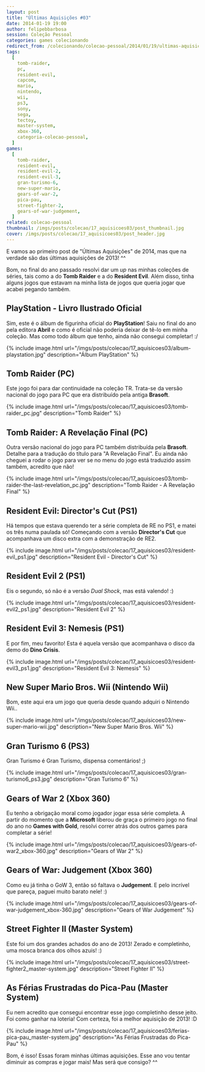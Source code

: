 ```yaml
---
layout: post
title: "Últimas Aquisições #03"
date: 2014-01-19 19:00
author: felipebbarbosa
session: Coleção Pessoal
categories: games colecionando
redirect_from: /colecionando/colecao-pessoal/2014/01/19/ultimas-aquisicoes-03.html
tags:
  [
    tomb-raider,
    pc,
    resident-evil,
    capcom,
    mario,
    nintendo,
    wii,
    ps3,
    sony,
    sega,
    tectoy,
    master-system,
    xbox-360,
    categoria-colecao-pessoal,
  ]
games:
  [
    tomb-raider,
    resident-evil,
    resident-evil-2,
    resident-evil-3,
    gran-turismo-6,
    new-super-mario,
    gears-of-war-2,
    pica-pau,
    street-fighter-2,
    gears-of-war-judgement,
  ]
related: colecao-pessoal
thumbnail: /imgs/posts/colecao/17_aquisicoes03/post_thumbnail.jpg
cover: /imgs/posts/colecao/17_aquisicoes03/post_header.jpg
---
```


E vamos ao primeiro post de "Últimas Aquisições" de 2014, mas que na verdade são das últimas aquisições de 2013! ^^

Bom, no final do ano passado resolvi dar um _up_ nas minhas coleções de séries, tais como a do **Tomb Raider** e a do **Resident Evil**. Além disso, tinha alguns jogos que estavam na minha lista de jogos que queria jogar que acabei pegando também.

<!--more-->

## PlayStation - Livro Ilustrado Oficial

Sim, este é o álbum de figurinha oficial do **PlayStation**! Saiu no final do ano pela editora **Abril** e como é oficial não poderia deixar de tê-lo em minha coleção. Mas como todo álbum que tenho, ainda não consegui completar! :/

{% include image.html url="/imgs/posts/colecao/17_aquisicoes03/album-playstation.jpg" description="Álbum PlayStation" %}

## Tomb Raider (PC)

Este jogo foi para dar continuidade na coleção TR. Trata-se da versão nacional do jogo para PC que era distribuído pela antiga **Brasoft**.

{% include image.html url="/imgs/posts/colecao/17_aquisicoes03/tomb-raider_pc.jpg" description="Tomb Raider" %}

## Tomb Raider: A Revelação Final (PC)

Outra versão nacional do jogo para PC também distribuída pela **Brasoft**. Detalhe para a tradução do título para "A Revelação Final". Eu ainda não cheguei a rodar o jogo para ver se no menu do jogo está traduzido assim também, acredito que não!

{% include image.html url="/imgs/posts/colecao/17_aquisicoes03/tomb-raider-the-last-revelation_pc.jpg" description="Tomb Raider - A Revelação Final" %}

## Resident Evil: Director's Cut (PS1)

Há tempos que estava querendo ter a série completa de RE no PS1, e matei os três numa paulada só! Começando com a versão **Director's Cut** que acompanhava um disco extra com a demonstração de RE2.

{% include image.html url="/imgs/posts/colecao/17_aquisicoes03/resident-evil_ps1.jpg" description="Resident Evil - Director's Cut" %}

## Resident Evil 2 (PS1)

Eis o segundo, só não é a versão _Dual Shock_, mas está valendo! :)

{% include image.html url="/imgs/posts/colecao/17_aquisicoes03/resident-evil2_ps1.jpg" description="Resident Evil 2" %}

## Resident Evil 3: Nemesis (PS1)

E por fim, meu favorito! Esta é aquela versão que acompanhava o disco da demo do **Dino Crisis**.

{% include image.html url="/imgs/posts/colecao/17_aquisicoes03/resident-evil3_ps1.jpg" description="Resident Evil 3: Nemesis" %}

## New Super Mario Bros. Wii (Nintendo Wii)

Bom, este aqui era um jogo que queria desde quando adquiri o Nintendo Wii..

{% include image.html url="/imgs/posts/colecao/17_aquisicoes03/new-super-mario-wii.jpg" description="New Super Mario Bros. Wii" %}

## Gran Turismo 6 (PS3)

Gran Turismo é Gran Turismo, dispensa comentários! ;)

{% include image.html url="/imgs/posts/colecao/17_aquisicoes03/gran-turismo6_ps3.jpg" description="Gran Turismo 6" %}

## Gears of War 2 (Xbox 360)

Eu tenho a obrigação moral como jogador jogar essa série completa. A partir do momento que a **Microsoft** liberou de graça o primeiro jogo no final do ano no **Games with Gold**, resolvi correr atrás dos outros games para completar a série!

{% include image.html url="/imgs/posts/colecao/17_aquisicoes03/gears-of-war2_xbox-360.jpg" description="Gears of War 2" %}

## Gears of War: Judgement (Xbox 360)

Como eu já tinha o GoW 3, então só faltava o **Judgement**. E pelo incrível que pareça, paguei muito barato nele! :)

{% include image.html url="/imgs/posts/colecao/17_aquisicoes03/gears-of-war-judgement_xbox-360.jpg" description="Gears of War Judgement" %}

## Street Fighter II (Master System)

Este foi um dos grandes achados do ano de 2013! Zerado e completinho, uma mosca branca dos olhos azuis! :)

{% include image.html url="/imgs/posts/colecao/17_aquisicoes03/street-fighter2_master-system.jpg" description="Street Fighter II" %}

## As Férias Frustradas do Pica-Pau (Master System)

Eu nem acredito que consegui encontrar esse jogo completinho desse jeito. Foi como ganhar na loteria!
Com certeza, foi a melhor aquisição de 2013! :D

{% include image.html url="/imgs/posts/colecao/17_aquisicoes03/ferias-pica-pau_master-system.jpg" description="As Férias Frustradas do Pica-Pau" %}

Bom, é isso! Essas foram minhas últimas aquisições. Esse ano vou tentar diminuir as compras e jogar mais! Mas será que consigo? ^^
